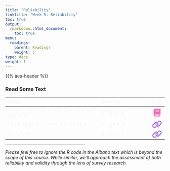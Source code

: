 ```yaml
---
title: "Reliability"
linktitle: "Week 5: Reliability"
toc: true
output:
  rmarkdown::html_document:
    toc: true
menu:
  readings:
    parent: Readings
    weight: 5
type: docs
weight: 1
---
```


<script src="/rmarkdown-libs/kePrint/kePrint.js"></script>

<link href="/rmarkdown-libs/lightable/lightable.css" rel="stylesheet" />

{{% aes-header %}}

### Read Some Text

<center>
<table class=" lightable-paper" style="font-family: &quot;Arial Narrow&quot;, arial, helvetica, sans-serif; margin-left: auto; margin-right: auto;">
<thead>
<tr>
<th style="text-align:left;color: #f7f7f7 !important;background-color: transparent !important;vertical-align: middle !important;">
Title
</th>
<th style="text-align:left;color: #f7f7f7 !important;background-color: transparent !important;vertical-align: middle !important;">
Section
</th>
<th style="text-align:center;color: #f7f7f7 !important;background-color: transparent !important;vertical-align: middle !important;">
Link
</th>
</tr>
</thead>
<tbody>
<tr>
<td style="text-align:left;width: 20em; color: #f7f7f7 !important;background-color: transparent !important;vertical-align: middle !important;">
<i>How to Write Open- and Closed-Ended Questions</i>
</td>
<td style="text-align:left;width: 10em; color: #f7f7f7 !important;background-color: transparent !important;vertical-align: middle !important;">
Chapter 5
</td>
<td style="text-align:center;color: #f7f7f7 !important;background-color: transparent !important;vertical-align: middle !important;">
<a href="https://ebookcentral.proquest.com/lib/wvu/reader.action?docID=1762797&amp;ppg=147" target="_blank"><svg aria-hidden="true" role="img" viewbox="0 0 448 512" style="height:25px;width:21.88px;vertical-align:-0.125em;margin-left:auto;margin-right:auto;font-size:inherit;fill:#f06ab5;overflow:visible;position:relative;"><path d="M448 336v-288C448 21.49 426.5 0 400 0H96C42.98 0 0 42.98 0 96v320c0 53.02 42.98 96 96 96h320c17.67 0 32-14.33 32-31.1c0-11.72-6.607-21.52-16-27.1v-81.36C441.8 362.8 448 350.2 448 336zM143.1 128h192C344.8 128 352 135.2 352 144C352 152.8 344.8 160 336 160H143.1C135.2 160 128 152.8 128 144C128 135.2 135.2 128 143.1 128zM143.1 192h192C344.8 192 352 199.2 352 208C352 216.8 344.8 224 336 224H143.1C135.2 224 128 216.8 128 208C128 199.2 135.2 192 143.1 192zM384 448H96c-17.67 0-32-14.33-32-32c0-17.67 14.33-32 32-32h288V448z"></path></svg></a>
</td>
</tr>
<tr>
<td style="text-align:left;width: 20em; color: #f7f7f7 !important;background-color: transparent !important;vertical-align: middle !important;">
<i>Measurement, Scales, and Scoring</i>
</td>
<td style="text-align:left;width: 10em; color: #f7f7f7 !important;background-color: transparent !important;vertical-align: middle !important;">
Chapter 2
</td>
<td style="text-align:center;color: #f7f7f7 !important;background-color: transparent !important;vertical-align: middle !important;">
<a href="https://www.thetaminusb.com/intro-measurement-r/measurement.html" target="_blank"><svg aria-hidden="true" role="img" viewbox="0 0 640 512" style="height:25px;width:31.25px;vertical-align:-0.125em;margin-left:auto;margin-right:auto;font-size:inherit;fill:#a56af0;overflow:visible;position:relative;"><path d="M172.5 131.1C228.1 75.51 320.5 75.51 376.1 131.1C426.1 181.1 433.5 260.8 392.4 318.3L391.3 319.9C381 334.2 361 337.6 346.7 327.3C332.3 317 328.9 297 339.2 282.7L340.3 281.1C363.2 249 359.6 205.1 331.7 177.2C300.3 145.8 249.2 145.8 217.7 177.2L105.5 289.5C73.99 320.1 73.99 372 105.5 403.5C133.3 431.4 177.3 435 209.3 412.1L210.9 410.1C225.3 400.7 245.3 404 255.5 418.4C265.8 432.8 262.5 452.8 248.1 463.1L246.5 464.2C188.1 505.3 110.2 498.7 60.21 448.8C3.741 392.3 3.741 300.7 60.21 244.3L172.5 131.1zM467.5 380C411 436.5 319.5 436.5 263 380C213 330 206.5 251.2 247.6 193.7L248.7 192.1C258.1 177.8 278.1 174.4 293.3 184.7C307.7 194.1 311.1 214.1 300.8 229.3L299.7 230.9C276.8 262.1 280.4 306.9 308.3 334.8C339.7 366.2 390.8 366.2 422.3 334.8L534.5 222.5C566 191 566 139.1 534.5 108.5C506.7 80.63 462.7 76.99 430.7 99.9L429.1 101C414.7 111.3 394.7 107.1 384.5 93.58C374.2 79.2 377.5 59.21 391.9 48.94L393.5 47.82C451 6.731 529.8 13.25 579.8 63.24C636.3 119.7 636.3 211.3 579.8 267.7L467.5 380z"></path></svg></a>
</td>
</tr>
<tr>
<td style="text-align:left;width: 20em; color: #f7f7f7 !important;background-color: transparent !important;vertical-align: middle !important;">
<i>Reliability</i>
</td>
<td style="text-align:left;width: 10em; color: #f7f7f7 !important;background-color: transparent !important;vertical-align: middle !important;">
Chapter 5
</td>
<td style="text-align:center;color: #f7f7f7 !important;background-color: transparent !important;vertical-align: middle !important;">
<a href="https://www.thetaminusb.com/intro-measurement-r/reliability.html" target="_blank"><svg aria-hidden="true" role="img" viewbox="0 0 640 512" style="height:25px;width:31.25px;vertical-align:-0.125em;margin-left:auto;margin-right:auto;font-size:inherit;fill:#a56af0;overflow:visible;position:relative;"><path d="M172.5 131.1C228.1 75.51 320.5 75.51 376.1 131.1C426.1 181.1 433.5 260.8 392.4 318.3L391.3 319.9C381 334.2 361 337.6 346.7 327.3C332.3 317 328.9 297 339.2 282.7L340.3 281.1C363.2 249 359.6 205.1 331.7 177.2C300.3 145.8 249.2 145.8 217.7 177.2L105.5 289.5C73.99 320.1 73.99 372 105.5 403.5C133.3 431.4 177.3 435 209.3 412.1L210.9 410.1C225.3 400.7 245.3 404 255.5 418.4C265.8 432.8 262.5 452.8 248.1 463.1L246.5 464.2C188.1 505.3 110.2 498.7 60.21 448.8C3.741 392.3 3.741 300.7 60.21 244.3L172.5 131.1zM467.5 380C411 436.5 319.5 436.5 263 380C213 330 206.5 251.2 247.6 193.7L248.7 192.1C258.1 177.8 278.1 174.4 293.3 184.7C307.7 194.1 311.1 214.1 300.8 229.3L299.7 230.9C276.8 262.1 280.4 306.9 308.3 334.8C339.7 366.2 390.8 366.2 422.3 334.8L534.5 222.5C566 191 566 139.1 534.5 108.5C506.7 80.63 462.7 76.99 430.7 99.9L429.1 101C414.7 111.3 394.7 107.1 384.5 93.58C374.2 79.2 377.5 59.21 391.9 48.94L393.5 47.82C451 6.731 529.8 13.25 579.8 63.24C636.3 119.7 636.3 211.3 579.8 267.7L467.5 380z"></path></svg></a>
</td>
</tr>
</tbody>
</table>
</center>
<hr style="width:50%;">

<span style="font-size:14px;font-style: italic;">Please feel free to ignore the R code in the Albano text which is beyond the scope of this course. While similar, we’ll approach the assessment of both reliability and validity through the lens of survey research</span>
